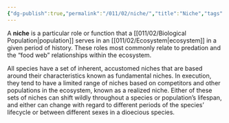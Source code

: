 ```yaml
---
{"dg-publish":true,"permalink":"/011/02/niche/","title":"Niche","tags":["BIOL305","BIOL422"],"noteIcon":"1","created":"2024-10-04T12:02:39.121-07:00","updated":"2024-10-04T12:07:27.009-07:00"}
---
```


A **niche** is a particular role or function that a [[011/02/Biological Population\|population]] serves in an [[011/02/Ecosystem\|ecosystem]] in a given period of history. These roles most commonly relate to predation and the “food web” relationships within the ecosystem.

All species have a set of inherent, accustomed niches that are based around their characteristics known as fundamental niches. In execution, they tend to have a limited range of niches based on competitors and other populations in the ecosystem, known as a realized niche. Either of these sets of niches can shift wildly throughout a species or population’s lifespan, and either can change with regard to different periods of the species’ lifecycle or between different sexes in a dioecious species.